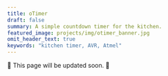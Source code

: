 ```yaml
---
title: oTimer
draft: false
summary: A simple countdown timer for the kitchen.
featured_image: projects/img/otimer_banner.jpg
omit_header_text: true
keywords: "kitchen timer, AVR, Atmel"
---
```


:construction: This page will be updated soon. :construction: